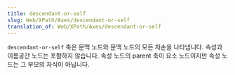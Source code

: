 ```yaml
---
title: descendant-or-self
slug: Web/XPath/Axes/descendant-or-self
translation_of: Web/XPath/Axes/descendant-or-self
---
```

<p><code>descendant-or-self</code> 축은 문맥 노드와 문맥 노드의 모든 자손을 나타냅니다. 속성과 이름공간 노드는 포함하지 않습니다. 속성 노드의 parent 축이 요소 노드이지만 속성 노드는 그 부모의 자식이 아닙니다.</p>
